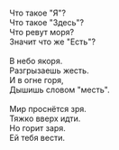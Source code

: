 







<br />
<div class="p1">
Что такое "Я"?</div>
<div class="p1">
Что такое "Здесь"?</div>
<div class="p1">
Что ревут моря?</div>
<div class="p1">
Значит что же "Есть"?</div>
<div class="p2">
<br /></div>
<div class="p1">
В небо якоря.</div>
<div class="p1">
Разгрызаешь жесть.</div>
<div class="p1">
И в огне горя,</div>
<div class="p1">
Дышишь словом "месть".</div>
<div class="p2">
<br /></div>
<div class="p1">
Мир проснётся зря.</div>
<div class="p1">
Тяжко вверх идти.</div>
<div class="p1">
Но горит заря.</div>
<div class="p1">
Ей тебя вести.</div>
